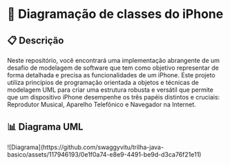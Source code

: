 <h1> 📱 Diagramação de classes do iPhone </h1>

<h2>📋 Descrição </h2>

<p>  Neste repositório, você encontrará uma implementação abrangente de um desafio de modelagem de software que tem como objetivo representar de forma detalhada e precisa as funcionalidades de um iPhone. Este projeto utiliza princípios de programação orientada a objetos e técnicas de modelagem UML para criar uma estrutura robusta e versátil que permite que um dispositivo iPhone desempenhe os três papéis distintos e cruciais: Reprodutor Musical, Aparelho Telefônico e Navegador na Internet.</p>

<h2>📊 Diagrama UML</h2>
![Diagrama](https://github.com/swaggyvitu/trilha-java-basico/assets/117946193/0e1f0a74-e8e9-4491-be9d-d3ca76f21e11)
